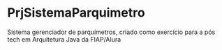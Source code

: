 # PrjSistemaParquimetro
Sistema gerenciador de parquímetros, criado como exercício para a pós tech em Arquitetura Java da FIAP/Alura
